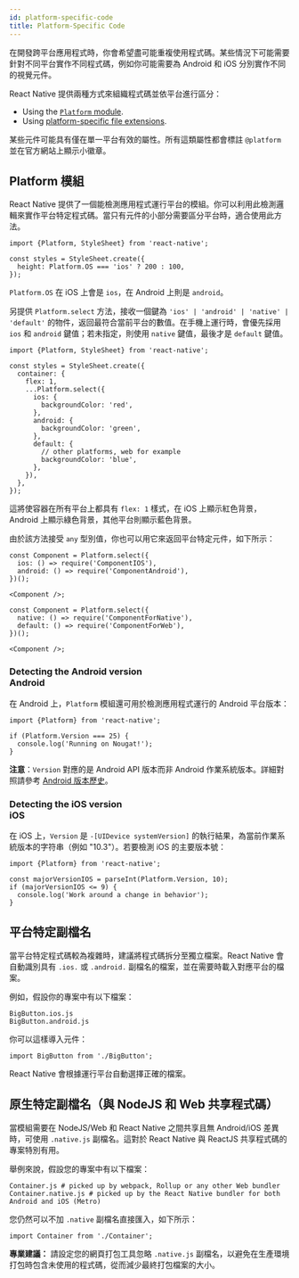 ```yaml
---
id: platform-specific-code
title: Platform-Specific Code
---
```


在開發跨平台應用程式時，你會希望盡可能重複使用程式碼。某些情況下可能需要針對不同平台實作不同程式碼，例如你可能需要為 Android 和 iOS 分別實作不同的視覺元件。

React Native 提供兩種方式來組織程式碼並依平台進行區分：

- Using the [`Platform` module](platform-specific-code.md#platform-module).
- Using [platform-specific file extensions](platform-specific-code.md#platform-specific-extensions).

某些元件可能具有僅在單一平台有效的屬性。所有這類屬性都會標註 `@platform` 並在官方網站上顯示小徽章。

## Platform 模組

React Native 提供了一個能檢測應用程式運行平台的模組。你可以利用此檢測邏輯來實作平台特定程式碼。當只有元件的小部分需要區分平台時，適合使用此方法。

```tsx
import {Platform, StyleSheet} from 'react-native';

const styles = StyleSheet.create({
  height: Platform.OS === 'ios' ? 200 : 100,
});
```

`Platform.OS` 在 iOS 上會是 `ios`，在 Android 上則是 `android`。

另提供 `Platform.select` 方法，接收一個鍵為 `'ios' | 'android' | 'native' | 'default'` 的物件，返回最符合當前平台的數值。在手機上運行時，會優先採用 `ios` 和 `android` 鍵值；若未指定，則使用 `native` 鍵值，最後才是 `default` 鍵值。

```tsx
import {Platform, StyleSheet} from 'react-native';

const styles = StyleSheet.create({
  container: {
    flex: 1,
    ...Platform.select({
      ios: {
        backgroundColor: 'red',
      },
      android: {
        backgroundColor: 'green',
      },
      default: {
        // other platforms, web for example
        backgroundColor: 'blue',
      },
    }),
  },
});
```

這將使容器在所有平台上都具有 `flex: 1` 樣式，在 iOS 上顯示紅色背景，Android 上顯示綠色背景，其他平台則顯示藍色背景。

由於該方法接受 `any` 型別值，你也可以用它來返回平台特定元件，如下所示：

```tsx
const Component = Platform.select({
  ios: () => require('ComponentIOS'),
  android: () => require('ComponentAndroid'),
})();

<Component />;
```

```tsx
const Component = Platform.select({
  native: () => require('ComponentForNative'),
  default: () => require('ComponentForWeb'),
})();

<Component />;
```

### Detecting the Android version <div class="label android" title="This section is related to Android platform">Android</div>

在 Android 上，`Platform` 模組還可用於檢測應用程式運行的 Android 平台版本：

```tsx
import {Platform} from 'react-native';

if (Platform.Version === 25) {
  console.log('Running on Nougat!');
}
```

**注意**：`Version` 對應的是 Android API 版本而非 Android 作業系統版本。詳細對照請參考 [Android 版本歷史](https://en.wikipedia.org/wiki/Android_version_history#Overview)。

### Detecting the iOS version <div class="label ios" title="This section is related to iOS platform">iOS</div>

在 iOS 上，`Version` 是 `-[UIDevice systemVersion]` 的執行結果，為當前作業系統版本的字符串（例如 "10.3"）。若要檢測 iOS 的主要版本號：

```tsx
import {Platform} from 'react-native';

const majorVersionIOS = parseInt(Platform.Version, 10);
if (majorVersionIOS <= 9) {
  console.log('Work around a change in behavior');
}
```

## 平台特定副檔名

當平台特定程式碼較為複雜時，建議將程式碼拆分至獨立檔案。React Native 會自動識別具有 `.ios.` 或 `.android.` 副檔名的檔案，並在需要時載入對應平台的檔案。

例如，假設你的專案中有以下檔案：

```shell
BigButton.ios.js
BigButton.android.js
```

你可以這樣導入元件：

```tsx
import BigButton from './BigButton';
```

React Native 會根據運行平台自動選擇正確的檔案。

## 原生特定副檔名（與 NodeJS 和 Web 共享程式碼）

當模組需要在 NodeJS/Web 和 React Native 之間共享且無 Android/iOS 差異時，可使用 `.native.js` 副檔名。這對於 React Native 與 ReactJS 共享程式碼的專案特別有用。

舉例來說，假設您的專案中有以下檔案：

```shell
Container.js # picked up by webpack, Rollup or any other Web bundler
Container.native.js # picked up by the React Native bundler for both Android and iOS (Metro)
```

您仍然可以不加 `.native` 副檔名直接匯入，如下所示：

```tsx
import Container from './Container';
```

**專業建議：** 請設定您的網頁打包工具忽略 `.native.js` 副檔名，以避免在生產環境打包時包含未使用的程式碼，從而減少最終打包檔案的大小。